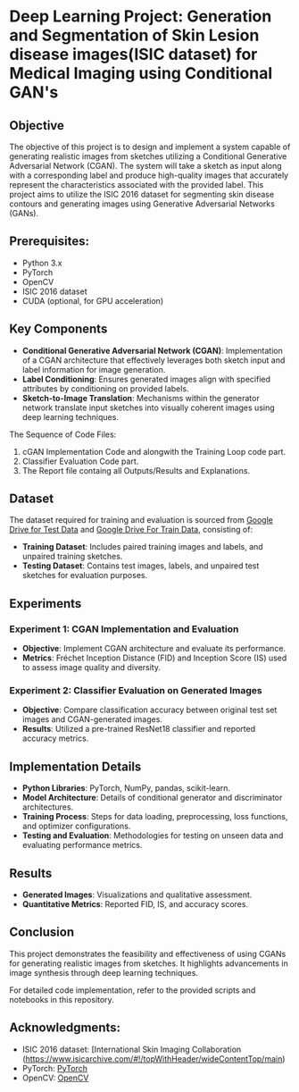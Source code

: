 # Deep Learning Project: Generation and Segmentation of Skin Lesion disease images(ISIC dataset) for Medical Imaging using Conditional GAN's

## Objective

The objective of this project is to design and implement a system capable of generating realistic images from sketches utilizing a Conditional Generative Adversarial Network (CGAN). The system will take a sketch as input along with a corresponding label and produce high-quality images that accurately represent the characteristics associated with the provided label.
This project aims to utilize the ISIC 2016 dataset for segmenting skin disease contours and generating images using Generative Adversarial Networks (GANs).

## Prerequisites:

- Python 3.x
- PyTorch
- OpenCV
- ISIC 2016 dataset
- CUDA (optional, for GPU acceleration)


## Key Components

- **Conditional Generative Adversarial Network (CGAN)**: Implementation of a CGAN architecture that effectively leverages both sketch input and label information for image generation.
- **Label Conditioning**: Ensures generated images align with specified attributes by conditioning on provided labels.
- **Sketch-to-Image Translation**: Mechanisms within the generator network translate input sketches into visually coherent images using deep learning techniques.

The Sequence of Code Files:
1. cGAN Implementation Code and alongwith the Training Loop code part.
2. Classifier Evaluation Code part.
3. The Report file containg all Outputs/Results and Explanations.

## Dataset

The dataset required for training and evaluation is sourced from [Google Drive for Test Data](https://drive.google.com/drive/folders/16HBFJQu_f_pG1P2hCmVfstRknHwuEmKc?usp=sharing) and [Google Drive For Train Data](https://drive.google.com/drive/folders/1FSbX4bnWUJ-f9iB9LebzGZRhjoS551eQ?usp=sharing), consisting of:
- **Training Dataset**: Includes paired training images and labels, and unpaired training sketches.
- **Testing Dataset**: Contains test images, labels, and unpaired test sketches for evaluation purposes.

## Experiments

### Experiment 1: CGAN Implementation and Evaluation

- **Objective**: Implement CGAN architecture and evaluate its performance.
- **Metrics**: Fréchet Inception Distance (FID) and Inception Score (IS) used to assess image quality and diversity.

### Experiment 2: Classifier Evaluation on Generated Images

- **Objective**: Compare classification accuracy between original test set images and CGAN-generated images.
- **Results**: Utilized a pre-trained ResNet18 classifier and reported accuracy metrics.

## Implementation Details

- **Python Libraries**: PyTorch, NumPy, pandas, scikit-learn.
- **Model Architecture**: Details of conditional generator and discriminator architectures.
- **Training Process**: Steps for data loading, preprocessing, loss functions, and optimizer configurations.
- **Testing and Evaluation**: Methodologies for testing on unseen data and evaluating performance metrics.

## Results

- **Generated Images**: Visualizations and qualitative assessment.
- **Quantitative Metrics**: Reported FID, IS, and accuracy scores.

## Conclusion

This project demonstrates the feasibility and effectiveness of using CGANs for generating realistic images from sketches. It highlights advancements in image synthesis through deep learning techniques.

For detailed code implementation, refer to the provided scripts and notebooks in this repository.
## Acknowledgments:

- ISIC 2016 dataset: [International Skin Imaging Collaboration (https://www.isicarchive.com/#!/topWithHeader/wideContentTop/main)
- PyTorch: [PyTorch](https://pytorch.org/)
- OpenCV: [OpenCV](https://opencv.org/)
